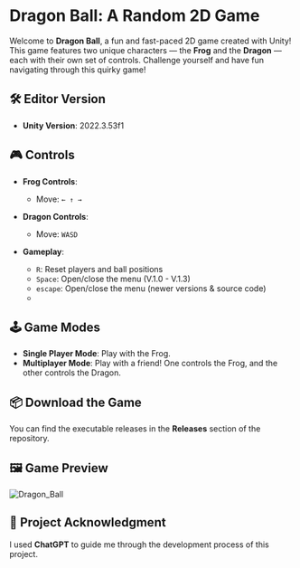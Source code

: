 # Dragon Ball: A Random 2D Game

Welcome to **Dragon Ball**, a fun and fast-paced 2D game created with Unity! This game features two unique characters — the **Frog** and the **Dragon** — each with their own set of controls. Challenge yourself and have fun navigating through this quirky game!

## 🛠️ Editor Version

- **Unity Version**: 2022.3.53f1

## 🎮 Controls

- **Frog Controls**:  
  - Move: `← ↑ →`
  
- **Dragon Controls**:  
  - Move: `WASD`

- **Gameplay**:
  - `R`: Reset players and ball positions
  - `Space`: Open/close the menu (V.1.0 - V.1.3)
  - `escape`: Open/close the menu (newer versions & source code)
  - 
## 🕹️ Game Modes

- **Single Player Mode**: Play with the Frog.
- **Multiplayer Mode**: Play with a friend! One controls the Frog, and the other controls the Dragon.

## 📦 Download the Game

You can find the executable releases in the **Releases** section of the repository.

## 🖼️ Game Preview

![Dragon_Ball](https://github.com/user-attachments/assets/f6bc7390-2f32-4230-8a12-dbeafc6a6005)

## 💬 Project Acknowledgment

I used **ChatGPT** to guide me through the development process of this project.
